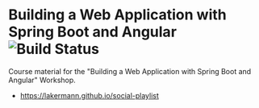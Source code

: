 # Building a Web Application with Spring Boot and Angular ![Build Status](https://api.travis-ci.org/lakermann/social-playlist.svg)

Course material for the "Building a Web Application with Spring Boot and Angular" Workshop.

* <https://lakermann.github.io/social-playlist>
